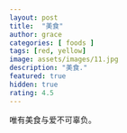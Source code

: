 ```yaml
---
layout: post
title:  "美食"
author: grace
categories: [ foods ]
tags: [red, yellow]
image: assets/images/11.jpg
description: "美食."
featured: true
hidden: true
rating: 4.5
---
```


唯有美食与爱不可辜负。

